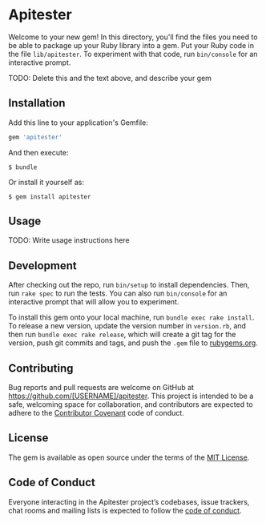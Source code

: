 # Apitester

Welcome to your new gem! In this directory, you'll find the files you need to be able to package up your Ruby library into a gem. Put your Ruby code in the file `lib/apitester`. To experiment with that code, run `bin/console` for an interactive prompt.

TODO: Delete this and the text above, and describe your gem

## Installation

Add this line to your application's Gemfile:

```ruby
gem 'apitester'
```

And then execute:

    $ bundle

Or install it yourself as:

    $ gem install apitester

## Usage

TODO: Write usage instructions here

## Development

After checking out the repo, run `bin/setup` to install dependencies. Then, run `rake spec` to run the tests. You can also run `bin/console` for an interactive prompt that will allow you to experiment.

To install this gem onto your local machine, run `bundle exec rake install`. To release a new version, update the version number in `version.rb`, and then run `bundle exec rake release`, which will create a git tag for the version, push git commits and tags, and push the `.gem` file to [rubygems.org](https://rubygems.org).

## Contributing

Bug reports and pull requests are welcome on GitHub at https://github.com/[USERNAME]/apitester. This project is intended to be a safe, welcoming space for collaboration, and contributors are expected to adhere to the [Contributor Covenant](http://contributor-covenant.org) code of conduct.

## License

The gem is available as open source under the terms of the [MIT License](http://opensource.org/licenses/MIT).

## Code of Conduct

Everyone interacting in the Apitester project’s codebases, issue trackers, chat rooms and mailing lists is expected to follow the [code of conduct](https://github.com/[USERNAME]/apitester/blob/master/CODE_OF_CONDUCT.md).
